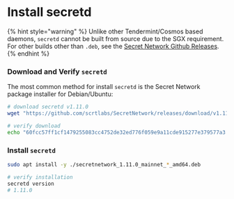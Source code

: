 # Install secretd

{% hint style="warning" %}
Unlike other Tendermint/Cosmos based daemons, `secretd` cannot be built from source due to the SGX requirement. For other builds other than `.deb`, see the [Secret Network Github Releases](https://github.com/scrtlabs/SecretNetwork/releases).
{% endhint %}

### Download and Verify `secretd` <a href="#_1-download-the-secret-network-package-installer-for-debian-ubuntu" id="_1-download-the-secret-network-package-installer-for-debian-ubuntu"></a>

The most common method for install `secretd` is the Secret Network package installer for Debian/Ubuntu:

```bash
# download secretd v1.11.0
wget "https://github.com/scrtlabs/SecretNetwork/releases/download/v1.11.0/secretnetwork_1.11.0_mainnet_goleveldb_amd64.deb"

# verify download
echo "60fcc57ff1cf1479255083cc4752de32ed776f059e9a11cde915277e379577a3 secretnetwork_1.11.0_mainnet_goleveldb_amd64.deb" | sha256sum --check
```

### Install `secretd` <a href="#_2-install-the-package" id="_2-install-the-package"></a>

```bash
sudo apt install -y ./secretnetwork_1.11.0_mainnet_*_amd64.deb

# verify installation
secretd version
# 1.11.0
```
